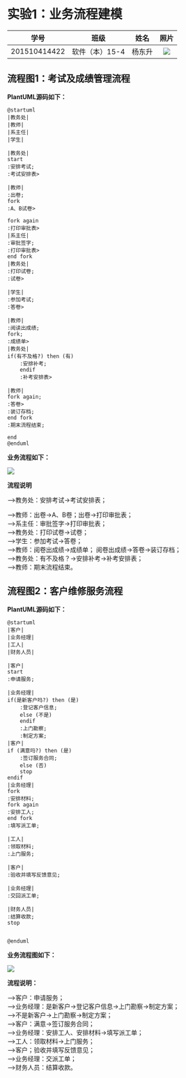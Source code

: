 # 实验1：业务流程建模
|学号|班级|姓名|照片|
|:-:|:-:|:-:|:-:|
|201510414422|软件（本）15-4|杨东升| ![](../ydswinter.jpg)|

## 流程图1：考试及成绩管理流程

**PlantUML源码如下：**
```puml
@startuml
|教务处|
|教师|
|系主任|
|学生|

|教务处|
start
:安排考试;
:考试安排表>

|教师|
:出卷;
fork
:A、B试卷>

fork again
:打印审批表>
|系主任|
:审批签字;
:打印审批表>
end fork
|教务处|
:打印试卷;
:试卷>

|学生|
:参加考试;
:答卷>

|教师|
:阅读出成绩;
fork;
:成绩单>
|教务处|
if(有不及格?) then (有)
    :安排补考;
    endif
    :补考安排表>

|教师|
fork again;
:答卷>
:装订存档;
end fork
:期末流程结束;

end
@enduml
```
**业务流程如下：**

![](flow1.png)

**流程说明**

-->教务处：安排考试->考试安排表；

-->教师：出卷->A、B卷；出卷->打印审批表；  
-->系主任：审批签字->打印审批表；  
-->教务处：打印试卷->试卷；   
-->学生：参加考试->答卷；  
-->教师：阅卷出成绩->成绩单； 阅卷出成绩->答卷->装订存档；   
-->教务处：有不及格？->安排补考->补考安排表；  
-->教师：期末流程结束。  

## 流程图2：客户维修服务流程

**PlantUML源码如下：**

```puml
@startuml
|客户|
|业务经理|
|工人|
|财务人员|

|客户|
start
:申请服务;

|业务经理|
if(是新客户吗?) then (是)
    :登记客户信息;
    else (不是)
    endif
    :上门勘察;
    :制定方案;
|客户|
if (满意吗?) then (是)
    :签订服务合同;
    else (否)
    stop
endif
|业务经理|
fork
:安排材料;
fork again
:安排工人;
end fork
:填写派工单;

|工人|
:领取材料;
:上门服务;

|客户|
:验收并填写反馈意见;

|业务经理|
:交回派工单;

|财务人员|
:结算收款;
stop


@enduml
```

**业务流程图如下：**

![](flow2.png)

**流程说明：**

-->客户：申请服务；  
-->业务经理：是新客户->登记客户信息->上门勘察->制定方案；  
-->不是新客户->上门勘察->制定方案；  
-->客户：满意->签订服务合同；  
-->业务经理：安排工人、安排材料->填写派工单；  
-->工人：领取材料->上门服务；   
-->客户；验收并填写反馈意见；  
-->业务经理：交派工单；  
-->财务人员：结算收款。  

